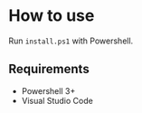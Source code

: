 
# How to use

Run `install.ps1` with Powershell.

## Requirements

- Powershell 3+
- Visual Studio Code
